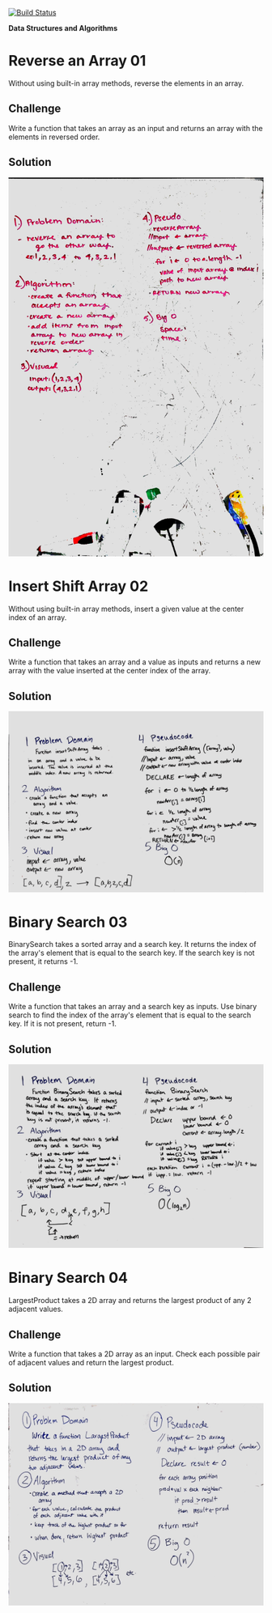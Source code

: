 [![Build Status](https://travis-ci.com/stariel/data-structures-and-algorithms.svg?branch=master)](https://travis-ci.com/stariel/data-structures-and-algorithms)

**Data Structures and Algorithms**

# Reverse an Array 01
Without using built-in array methods, reverse the elements in an array.

## Challenge
Write a function that takes an array as an input and returns an array with the elements in reversed order.

## Solution
![Whiteboarding Image 01](assets/array_reverse.jpg)

# Insert Shift Array 02
Without using built-in array methods, insert a given value at the center index of an array.

## Challenge
Write a function that takes an array and a value as inputs and returns a new array with the value inserted at the center index of the array.

## Solution
![Whiteboarding Image 02](assets/array_shift.jpg)

# Binary Search 03
BinarySearch takes a sorted array and a search key. It returns the index of the array's element that is equal to the search key. If the search key is not present, it returns -1.

## Challenge
Write a function that takes an array and a search key as inputs. Use binary search to find the index of the array's element that is equal to the search key. If it is not present, return -1.

## Solution
![Whiteboarding Image 03](assets/array_binary_search.jpg)

# Binary Search 04
LargestProduct takes a 2D array and returns the largest product of any 2 adjacent values.

## Challenge
Write a function that takes a 2D array as an input. Check each possible pair of adjacent values and return the largest product.


## Solution
![Whiteboarding Image 03](assets/array_adjacent_product.jpg)